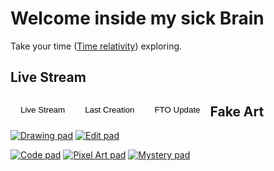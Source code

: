# Welcome inside my sick Brain

Take your time ([Time relativity](https://en.wikipedia.org/wiki/Theory_of_relativity)) exploring.

## Live Stream

 <!-- Tab links -->
<div class="tab">
  <button class="tablinks" onclick="openTabs(event, 'LiveStream')">Live Stream</button>
  <button class="tablinks" onclick="openTabs(event, 'LastCreation')">Last Creation</button>
  <button class="tablinks" onclick="openTabs(event, 'FTO_Update')">FTO Update</button>
</div>

<!-- Tab content -->
<div id="LiveStream" class="tabcontent">
  <iframe
    src="https://player.twitch.tv/?channel=wabteytv&parent=streamernews.example.com&muted=true"
    height="560"
    width="315"
    allowfullscreen>
  </iframe>
</div>

<div id="LastCreation" class="tabcontent">
  <iframe
    width="560"
    height="315"
    src="https://www.youtube.com/embed/M5qiXRKrXBc"
    title="YouTube video player"
    frameborder="0"
    allow="accelerometer; autoplay; clipboard-write; encrypted-media; gyroscope; picture-in-picture"
    allowfullscreen>
  </iframe>
</div>

<div id="FTO_Update" class="tabcontent">

  <p>It's' going well.</p>
  
</div>

## Fake Art

[![Drawing pad][1]][2]
[![Edit pad][3]][4]

[![Code pad][5]][6]
[![Pixel Art pad][7]][8]
[![Mystery pad][9]][10]

[1]:  https://user-images.githubusercontent.com/73140258/180214756-c8391d73-da8a-48bb-ae6b-b9ae5f8dcda6.png
[2]:  https://wabtey.github.io/Draw_Experiment/Draw "Danger Zone"
[3]:  https://user-images.githubusercontent.com/73140258/179639651-6ca67660-110d-4319-a36e-91632a15d096.png
[4]:  https://wabtey.github.io/EDIT/Edit "Do you mind be a viewer ?"
[5]:  https://user-images.githubusercontent.com/73140258/179639657-ad0df4d8-4844-4e22-a888-d025db2b7231.png
[6]:  https://wabtey.github.io/code "That's where I fake my way out"
[7]:  https://user-images.githubusercontent.com/73140258/179639645-61153ce7-00df-401d-82ff-bbf6c7698593.png
[8]:  https://fabinistere.github.io/ "The first step of ... kind of artists"
[9]:  https://user-images.githubusercontent.com/73140258/179639637-39cd1b27-807c-4c99-81fa-1fcd0acbb6ff.png
[10]: https://wabtey.github.io "Mystery pad"

<style>
/*
Style the buttons that are used to open the tab content
*/
.tab button {
  background-color: inherit;
  float: left;
  border: none;
  outline: none;
  cursor: pointer;
  padding: 14px 16px;
  transition: 0.3s;
}

/*
Change background color of buttons on hover
*/
.tab button:hover {
  background-color: #ddd;
}

/*
Create an active/current tablink class
*/
.tab button.active {
  background-color: #ccc;
}

/*
Style the tab content
*/
.tabcontent {
  display: none;
  padding: 6px 12px;
  border: 1px solid #ccc;
  border-top: none;
}
</style>

<script>
function openTabs(evt, tabName) {
  var i, tabcontent, tablinks;
  tabcontent = document.getElementsByClassName("tabcontent");
  for (i = 0; i < tabcontent.length; i++) {
    tabcontent[i].style.display = "none";
  }
  tablinks = document.getElementsByClassName("tablinks");
  for (i = 0; i < tablinks.length; i++) {
    tablinks[i].className = tablinks[i].className.replace(" active", "");
  }
  document.getElementById(tabName).style.display = "block";
  evt.currentTarget.className += " active";
}

// Get the element with id="defaultOpen" and click on it
document.getElementById("defaultOpen").click();
</script>